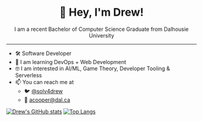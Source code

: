 <!-- ### Hi there 👋 -->
<h1 align="center">👋 Hey, I'm Drew! </h1>

<p align="center">I am a recent Bachelor of Computer Science Graduate from Dalhousie University</p>

<hr>

- 🛠 Software Developer
- 🌱 I am learning DevOps + Web Development
- 🤓 I am interested in AI/ML, Game Theory, Developer Tooling & Serverless 
- 📫 You can reach me at
  - 🐦 [@solv4drew](https://twitter.com/solv4drew)
  - 📧 [acooper@dal.ca](mailto:acooper@dal.ca)

[![Drew's GitHub stats](https://github-readme-stats.vercel.app/api?username=acooperdh&count_private=true&show_icons=true&theme=onedark)](https://github.com/anuraghazra/github-readme-stats)
[![Top Langs](https://github-readme-stats.vercel.app/api/top-langs/?username=acooperdh&layout=compact)](https://github.com/anuraghazra/github-readme-stats)
<!--
**acooperdh/acooperdh** is a ✨ _special_ ✨ repository because its `README.md` (this file) appears on your GitHub profile.

Here are some ideas to get you started:

- 🔭 I’m currently working on ...
- 🌱 I’m currently learning ...
- 👯 I’m looking to collaborate on ...
- 🤔 I’m looking for help with ...
- 💬 Ask me about ...
- 📫 How to reach me: ...
- 😄 Pronouns: ...
- ⚡ Fun fact: ...
-->
